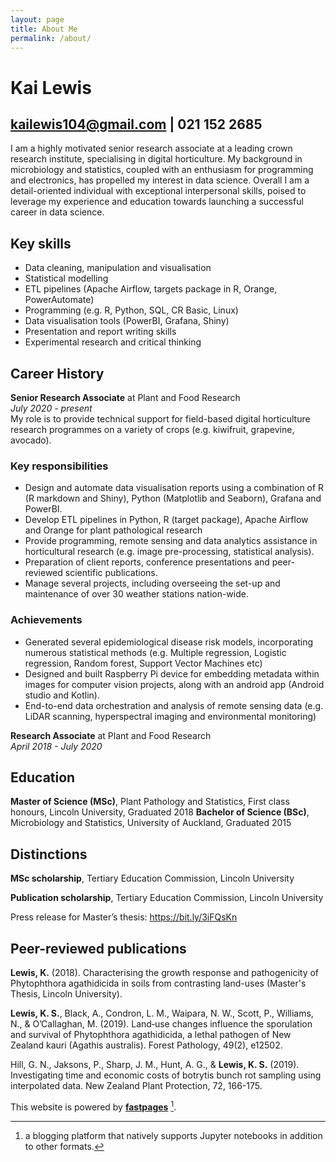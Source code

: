 ```yaml
---
layout: page
title: About Me
permalink: /about/
---
```


# Kai Lewis
## kailewis104@gmail.com | 021 152 2685
I am a highly motivated senior research associate at a leading crown research institute, specialising in digital horticulture. My background in microbiology and statistics, coupled with an enthusiasm for programming and electronics, has propelled my interest in data science. Overall I am a detail-oriented individual with exceptional interpersonal skills, poised to leverage my experience and education towards launching a successful career in data science.

## Key skills
* Data cleaning, manipulation and visualisation
* Statistical modelling 
* ETL pipelines (Apache Airflow, targets package in R, Orange, PowerAutomate)
* Programming (e.g. R, Python, SQL, CR Basic, Linux)
* Data visualisation tools (PowerBI, Grafana, Shiny)
* Presentation and report writing skills
* Experimental research and critical thinking

## Career History
**Senior Research Associate** at Plant and Food Research   
*July 2020 - present*   
My role is to provide technical support for field-based digital horticulture research programmes on a variety of crops (e.g. kiwifruit, grapevine, avocado).

### **Key responsibilities**
* Design and automate data visualisation reports using a combination of R (R markdown and Shiny), Python (Matplotlib and Seaborn), Grafana and PowerBI.
* Develop ETL pipelines in Python, R (target package), Apache Airflow and Orange for plant pathological research
* Provide programming, remote sensing and data analytics assistance in horticultural research (e.g. image pre-processing, statistical analysis).
* Preparation of client reports, conference presentations and peer-reviewed scientific publications.
* Manage several projects, including overseeing the set-up and maintenance of over 30 weather stations nation-wide. 
### **Achievements**
* Generated several epidemiological disease risk models, incorporating numerous statistical methods (e.g. Multiple regression, Logistic regression, Random forest, Support Vector Machines etc) 
* Designed and built Raspberry Pi device for embedding metadata within images for computer vision projects, along with an android app (Android studio and Kotlin).
* End-to-end data orchestration and analysis of remote sensing data (e.g. LiDAR scanning, hyperspectral imaging and environmental monitoring)

**Research Associate** at Plant and Food Research   
*April 2018 - July 2020*

## Education 
**Master of Science (MSc)**, Plant Pathology and Statistics, First class honours, Lincoln University, Graduated 2018
**Bachelor of Science (BSc)**, Microbiology and Statistics, University of Auckland, Graduated 2015

## Distinctions
**MSc scholarship**, Tertiary Education Commission, Lincoln University

**Publication scholarship**, Tertiary Education Commission, Lincoln University

Press release for Master’s thesis: https://bit.ly/3iFQsKn

## Peer-reviewed publications
**Lewis, K.** (2018). Characterising the growth response and pathogenicity of Phytophthora agathidicida in soils from contrasting land-uses (Master's Thesis, Lincoln University).

**Lewis, K. S.**, Black, A., Condron, L. M., Waipara, N. W., Scott, P., Williams, N., & O’Callaghan, M. (2019). Land‐use changes influence the sporulation and survival of Phytophthora agathidicida, a lethal pathogen of New Zealand kauri (Agathis australis). Forest Pathology, 49(2), e12502.

Hill, G. N., Jaksons, P., Sharp, J. M., Hunt, A. G., & **Lewis, K. S.** (2019). Investigating time and economic costs of botrytis bunch rot sampling using interpolated data. New Zealand Plant Protection, 72, 166-175.


This website is powered by **[fastpages](https://github.com/fastai/fastpages)** [^1].
[^1]:a blogging platform that natively supports Jupyter notebooks in addition to other formats.
